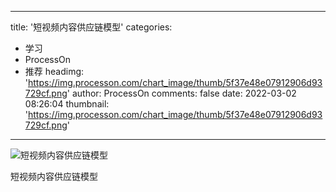
---
title: '短视频内容供应链模型'
categories: 
 - 学习
 - ProcessOn
 - 推荐
headimg: 'https://img.processon.com/chart_image/thumb/5f37e48e07912906d93729cf.png'
author: ProcessOn
comments: false
date: 2022-03-02 08:26:04
thumbnail: 'https://img.processon.com/chart_image/thumb/5f37e48e07912906d93729cf.png'
---

<div>   
<img class="thumb" alt="短视频内容供应链模型" src="https://img.processon.com/chart_image/thumb/5f37e48e07912906d93729cf.png" referrerpolicy="no-referrer">
<p>短视频内容供应链模型</p>  
</div>
            